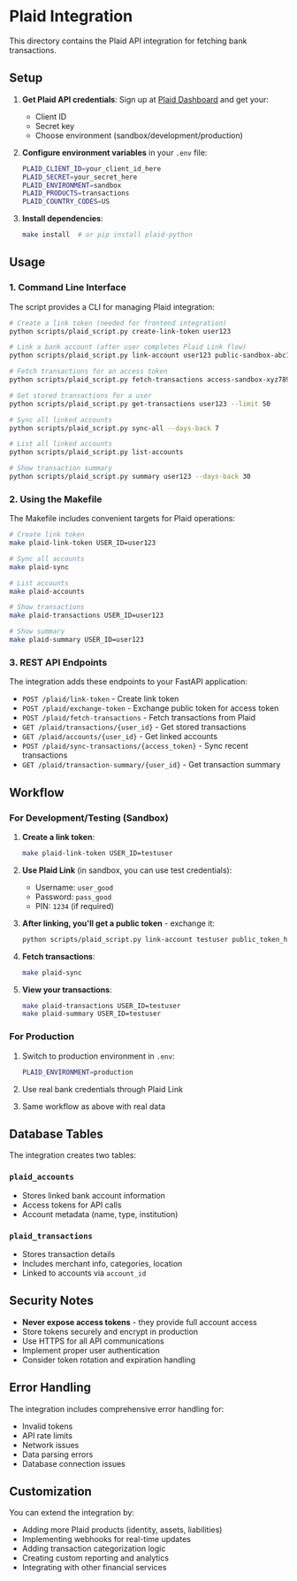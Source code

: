 # Plaid Integration

This directory contains the Plaid API integration for fetching bank transactions.

## Setup

1. **Get Plaid API credentials**: Sign up at [Plaid Dashboard](https://dashboard.plaid.com) and get your:
   - Client ID
   - Secret key
   - Choose environment (sandbox/development/production)

2. **Configure environment variables** in your `.env` file:
   ```bash
   PLAID_CLIENT_ID=your_client_id_here
   PLAID_SECRET=your_secret_here
   PLAID_ENVIRONMENT=sandbox
   PLAID_PRODUCTS=transactions
   PLAID_COUNTRY_CODES=US
   ```

3. **Install dependencies**:
   ```bash
   make install  # or pip install plaid-python
   ```

## Usage

### 1. Command Line Interface

The script provides a CLI for managing Plaid integration:

```bash
# Create a link token (needed for frontend integration)
python scripts/plaid_script.py create-link-token user123

# Link a bank account (after user completes Plaid Link flow)
python scripts/plaid_script.py link-account user123 public-sandbox-abc123

# Fetch transactions for an access token
python scripts/plaid_script.py fetch-transactions access-sandbox-xyz789 --days-back 30

# Get stored transactions for a user
python scripts/plaid_script.py get-transactions user123 --limit 50

# Sync all linked accounts
python scripts/plaid_script.py sync-all --days-back 7

# List all linked accounts
python scripts/plaid_script.py list-accounts

# Show transaction summary
python scripts/plaid_script.py summary user123 --days-back 30
```

### 2. Using the Makefile

The Makefile includes convenient targets for Plaid operations:

```bash
# Create link token
make plaid-link-token USER_ID=user123

# Sync all accounts
make plaid-sync

# List accounts
make plaid-accounts

# Show transactions
make plaid-transactions USER_ID=user123

# Show summary
make plaid-summary USER_ID=user123
```

### 3. REST API Endpoints

The integration adds these endpoints to your FastAPI application:

- `POST /plaid/link-token` - Create link token
- `POST /plaid/exchange-token` - Exchange public token for access token
- `POST /plaid/fetch-transactions` - Fetch transactions from Plaid
- `GET /plaid/transactions/{user_id}` - Get stored transactions
- `GET /plaid/accounts/{user_id}` - Get linked accounts
- `POST /plaid/sync-transactions/{access_token}` - Sync recent transactions
- `GET /plaid/transaction-summary/{user_id}` - Get transaction summary

## Workflow

### For Development/Testing (Sandbox)

1. **Create a link token**:
   ```bash
   make plaid-link-token USER_ID=testuser
   ```

2. **Use Plaid Link** (in sandbox, you can use test credentials):
   - Username: `user_good`
   - Password: `pass_good`
   - PIN: `1234` (if required)

3. **After linking, you'll get a public token** - exchange it:
   ```bash
   python scripts/plaid_script.py link-account testuser public_token_here
   ```

4. **Fetch transactions**:
   ```bash
   make plaid-sync
   ```

5. **View your transactions**:
   ```bash
   make plaid-transactions USER_ID=testuser
   make plaid-summary USER_ID=testuser
   ```

### For Production

1. Switch to production environment in `.env`:
   ```bash
   PLAID_ENVIRONMENT=production
   ```

2. Use real bank credentials through Plaid Link

3. Same workflow as above with real data

## Database Tables

The integration creates two tables:

### `plaid_accounts`
- Stores linked bank account information
- Access tokens for API calls
- Account metadata (name, type, institution)

### `plaid_transactions`
- Stores transaction details
- Includes merchant info, categories, location
- Linked to accounts via `account_id`

## Security Notes

- **Never expose access tokens** - they provide full account access
- Store tokens securely and encrypt in production
- Use HTTPS for all API communications
- Implement proper user authentication
- Consider token rotation and expiration handling

## Error Handling

The integration includes comprehensive error handling for:
- Invalid tokens
- API rate limits
- Network issues
- Data parsing errors
- Database connection issues

## Customization

You can extend the integration by:
- Adding more Plaid products (identity, assets, liabilities)
- Implementing webhooks for real-time updates
- Adding transaction categorization logic
- Creating custom reporting and analytics
- Integrating with other financial services
